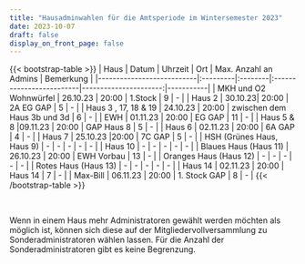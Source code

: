 ```yaml
---
title: "Hausadminwahlen für die Amtsperiode im Wintersemester 2023"
date: 2023-10-07
draft: false
display_on_front_page: false
---
```


{{< bootstrap-table >}}
| Haus                      | Datum    | Uhrzeit | Ort                      | Max. Anzahl an Admins | Bemerkung |
|---------------------------|:---------|:--------|:-------------------------|----------------------:|-----------|
| MKH und O2 Wohnwürfel     | 26.10.23 | 20:00   | 1.Stock         | 9                     |     -      |
| Haus 2                    | 30.10.23| 20:00 | 2A EG GAP    | 5                     |   -        |
| Haus 3 , 17, 18 & 19                  | 24.10.23 | 20:00   | zwischen dem Haus 3b und 3d | 6                   |   -        |
| EWH                       | 01.11.23             | 20:00        | EG GAP                                | 11                    |    -       |
| Haus 5 & 8              |09.11.23               | 20:00         | GAP Haus 8                                  | 5                     |     -      |
| Haus 6                    | 02.11.23      |  20:00     |     6A  GAP                                | 4                     |    -       |
| Haus 7                    | 25.10.23           |20:00         |     7C GAP                              | 5                     |    -       |
| HSH (Grünes Haus, Haus 9) |   -       |    -     |           -               |          -             |     -      |
| Haus 10      |  -     |    -      |              -                               | -                    |    -       |
| Blaues Haus (Haus 11)     | 26.10.23   |   20:00 |   EWH Vorbau  |  13                 |      -     |
| Oranges Haus (Haus 12)    |  -        |     -    |          -                |             -          |     -      |
| Rotes Haus (Haus 13)      |    -      |    -     |             -             |            -           |      -     |
| Haus 14                   |  02.11.23  |  20:00       |   Haus 14                                    | 7                    |    -       |
| Max-Bill                  |     06.11.23      |     20:00      |  1. Stock GAP                                         | 8                     |      -     |
{{< /bootstrap-table >}}

&nbsp;

Wenn in einem Haus mehr Administratoren gewählt werden möchten als möglich ist, können sich diese auf der
Mitgliedervollversammlung zu Sonderadministratoren wählen lassen. Für die Anzahl der Sonderadministratoren gibt es keine
Begrenzung.

